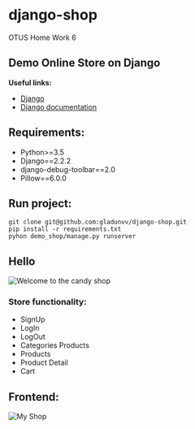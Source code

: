 # django-shop
OTUS Home Work 6


## Demo Online Store on Django

**Useful links:**
* [Django](https://ru.wikipedia.org/wiki/Django)
* [Django documentation](https://docs.djangoproject.com/en/2.2/)


## Requirements:
* Python>=3.5
* Django==2.2.2
* django-debug-toolbar==2.0
* Pillow==6.0.0


## Run project:

```
git clone git@github.com:gladunvv/django-shop.git
pip install -r requirements.txt
pyhon demo_shop/manage.py runserver
```
## Hello
![Welcome to the candy shop](https://media.giphy.com/media/YvAwPRXdtqCjK/giphy.gif)
### Store functionality:
* SignUp
* LogIn
* LogOut
* Categories Products
* Products
* Product Detail
* Cart

## Frontend:
![My Shop](https://res.cloudinary.com/dtgupwmg6/image/upload/v1564644469/%D0%A1%D0%BD%D0%B8%D0%BC%D0%BE%D0%BA_%D1%8D%D0%BA%D1%80%D0%B0%D0%BD%D0%B0_%D0%BE%D1%82_2019-06-30_15-29-46_nddkro.png)


